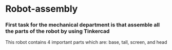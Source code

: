 # Robot-assembly
### First task for the mechanical department is that assemble all the parts of the robot by using Tinkercad
This robot contains 4  important parts which are: base, tall, screen, and head
